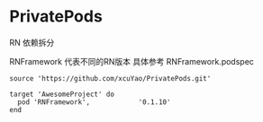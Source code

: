 # PrivatePods

RN 依赖拆分  

RNFramework 代表不同的RN版本 具体参考 RNFramework.podspec  
```
source 'https://github.com/xcuYao/PrivatePods.git'

target 'AwesomeProject' do
  pod 'RNFramework',            '0.1.10'
end
```
